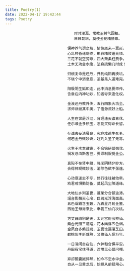 ```yaml
---
title: Poetry(1)
date: 2022-04-17 19:43:44
tags: Poetry
---
```

                                   时时灌溉，常教玉树气回根。
                                   日日栽培，莫使金花精脱蒂。
                                
                                保神养气谓之精，情性原来一禀形。
                                心乱神昏诸病作，形衰精败道元倾。
                                三花不就空劳碌，四大萧条枉费争。
                                土木无功金水绝，法身疏懒几时成！

                                归根复命是还丹，养到纯阳再换坛。
                                不晓个中消息意，圣基虽入道难完。

                                阳极阴生姤即连，此中消息要师传。
                                含章在内神功妙，知者夺来造化权。

                                金液还丹教外传，五行四象火功全。
                                求师诀破其中奥，了悟源流好上船。

                                人生在世是浮沤，背理违天谁肯休。
                                任尔堆金多积玉，怎能买得命长留。

                                存诚去妄法虽良，究竟难逃生死乡。
                                何若金丹微妙诀，超凡入圣了无常。

                                火生于木本藏锋，不会钻研莫强攻。
                                祸发总由斯害己，要须制服觅金公。

                                真阳不在肾中藏，强闭阴精非妙方。
                                会得神观微妙法，消除色欲不张遑。

                                心动意迷志不专，修行往往被他牵。
                                劝君戒惧勤防备，莫起风尘障道缘。

                                大地仙乡列圣曹，蓬莱分合镇波涛。
                                瑶台影蘸天心冷，巨阙光浮海面高。
                                五色烟霞含玉籁，九霄星月射金鳌。
                                西池王母常来此，奉祝三仙几次桃。

                                方丈巍峨别是天，太元宫府会神仙。
                                紫台光照三清路，花木幽浮五色烟。
                                金凤自多槃蕊阙，玉膏谁逼灌芝田。
                                碧桃紫李新成熟，又换仙人信万年。

                                一日清闲自在仙，六神和合保平安。
                                丹田有宝休寻道，对境无心莫问禅。

                                弃却瓢囊摵碎琴，如今不恋水中金。
                                自从一见黄龙后，始觉从前错用心。



